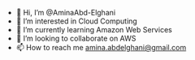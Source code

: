 - 👋 Hi, I’m @AminaAbd-Elghani
- 👀 I’m interested in Cloud Computing
- 🌱 I’m currently learning Amazon Web Services
- 💞️ I’m looking to collaborate on AWS
- 📫 How to reach me amina.abdelghani@gmail.com

<!---
AminaAbd-Elghani/AminaAbd-Elghani is a ✨ special ✨ repository because its `README.md` (this file) appears on your GitHub profile.
You can click the Preview link to take a look at your changes.
--->
